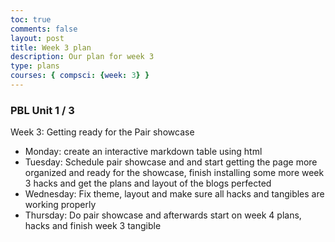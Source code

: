 ```yaml
---
toc: true
comments: false
layout: post
title: Week 3 plan
description: Our plan for week 3
type: plans
courses: { compsci: {week: 3} }
---
```


### PBL Unit 1 / 3
Week 3: Getting ready for the Pair showcase
- Monday: create an interactive markdown table using html
- Tuesday: Schedule pair showcase and and start getting the page more organized and ready for the showcase, finish installing some more week 3 hacks and get the plans and layout of the blogs perfected 
- Wednesday: Fix theme, layout and make sure all hacks and tangibles are working properly
- Thursday: Do pair showcase and afterwards start on week 4 plans, hacks and finish week 3 tangible
